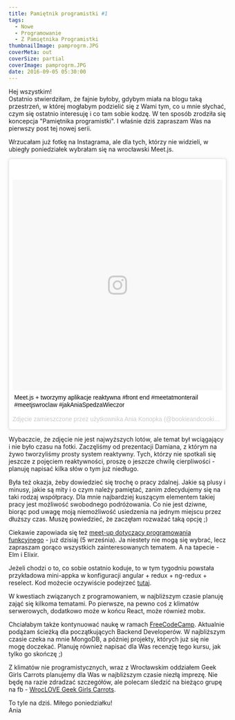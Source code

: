 ```yaml
---
title: Pamiętnik programistki #1
tags:
  - Nowe
  - Programowanie
  - Z Pamiętnika Programistki
thumbnailImage: pamprogrm.JPG
coverMeta: out
coverSize: partial
coverImage: pamprogrm.JPG
date: 2016-09-05 05:30:00
---
```


Hej wszystkim!  
Ostatnio stwierdziłam, że fajnie byłoby, gdybym miała na blogu taką przestrzeń, w której mogłabym podzielić się z Wami tym, co u mnie słychać, czym się ostatnio interesuję i co tam sobie kodzę. W ten sposób zrodziła się koncepcja "Pamiętnika programistki". I właśnie dziś zapraszam Was na pierwszy post tej nowej serii.  
<!-- more -->

Wrzucałam już fotkę na Instagrama, ale dla tych, którzy nie widzieli, w ubiegły poniedziałek wybrałam się na wrocławski Meet.js.  

<blockquote class="instagram-media" data-instgrm-captioned data-instgrm-version="7" style=" background:#FFF; border:0; border-radius:3px; box-shadow:0 0 1px 0 rgba(0,0,0,0.5),0 1px 10px 0 rgba(0,0,0,0.15); margin: 1px; max-width:658px; padding:0; width:99.375%; width:-webkit-calc(100% - 2px); width:calc(100% - 2px);"><div style="padding:8px;"> <div style=" background:#F8F8F8; line-height:0; margin-top:40px; padding:50.0% 0; text-align:center; width:100%;"> <div style=" background:url(data:image/png;base64,iVBORw0KGgoAAAANSUhEUgAAACwAAAAsCAMAAAApWqozAAAABGdBTUEAALGPC/xhBQAAAAFzUkdCAK7OHOkAAAAMUExURczMzPf399fX1+bm5mzY9AMAAADiSURBVDjLvZXbEsMgCES5/P8/t9FuRVCRmU73JWlzosgSIIZURCjo/ad+EQJJB4Hv8BFt+IDpQoCx1wjOSBFhh2XssxEIYn3ulI/6MNReE07UIWJEv8UEOWDS88LY97kqyTliJKKtuYBbruAyVh5wOHiXmpi5we58Ek028czwyuQdLKPG1Bkb4NnM+VeAnfHqn1k4+GPT6uGQcvu2h2OVuIf/gWUFyy8OWEpdyZSa3aVCqpVoVvzZZ2VTnn2wU8qzVjDDetO90GSy9mVLqtgYSy231MxrY6I2gGqjrTY0L8fxCxfCBbhWrsYYAAAAAElFTkSuQmCC); display:block; height:44px; margin:0 auto -44px; position:relative; top:-22px; width:44px;"></div></div> <p style=" margin:8px 0 0 0; padding:0 4px;"> <a href="https://www.instagram.com/p/BJs7Vqoga64/" style=" color:#000; font-family:Arial,sans-serif; font-size:14px; font-style:normal; font-weight:normal; line-height:17px; text-decoration:none; word-wrap:break-word;" target="_blank">Meet.js + tworzymy aplikacje reaktywna #front end #meetatmonterail #meetjswroclaw #jakAniaSpedzaWieczor</a></p> <p style=" color:#c9c8cd; font-family:Arial,sans-serif; font-size:14px; line-height:17px; margin-bottom:0; margin-top:8px; overflow:hidden; padding:8px 0 7px; text-align:center; text-overflow:ellipsis; white-space:nowrap;">Zdjęcie zamieszczone przez użytkownika Ania Konopka (@bookieandcookie) <time style=" font-family:Arial,sans-serif; font-size:14px; line-height:17px;" datetime="2016-08-29T18:03:53+00:00">29 Sie, 2016 o 11:03 PDT</time></p></div></blockquote>
<script async defer src="//platform.instagram.com/en_US/embeds.js"></script>

Wybaczcie, że zdjęcie nie jest najwyższych lotów, ale temat był wciągający i nie było czasu na fotki. Zaczęliśmy od prezentacji Damiana, z którym na żywo tworzyliśmy prosty system reaktywny. Tych, którzy nie spotkali się jeszcze z pojęciem reaktywności, proszę o jeszcze chwilę cierpliwości - planuję napisać kilka słów o tym już niedługo.  

Była też okazja, żeby dowiedzieć się trochę o pracy zdalnej. Jakie są plusy i minusy, jakie są mity i o czym należy pamiętać, zanim zdecydujemy się na taki rodzaj współpracy. Dla mnie najbardziej kuszącym elementem takiej pracy jest możliwość swobodnego podróżowania. Co nie jest dziwne, biorąc pod uwagę moją niemożliwość usiedzenia na jednym miejscu przez dłuższy czas. Muszę powiedzieć, że zaczęłam rozważać taką opcję ;)  

Ciekawie zapowiada się też [meet-up dotyczący programowania funkcyjnego](https://www.meetup.com/Functional-Programming-Wroclaw/events/233267498/) - już dzisiaj (5 września). Ja niestety nie mogą się wybrać, lecz zapraszam gorąco wszystkich zainteresowanych tematem. A na tapecie - Elm i Elixir.  

Jeżeli chodzi o to, co sobie ostatnio koduje, to w tym tygodniu powstała przykładowa mini-appka w konfiguracji angular + redux + ng-redux + reselect. Kod możecie oczywiście podejrzeć [tutaj](https://github.com/kernelgonnapanic/angular-redux-example).  

W kwestiach związanych z programowaniem, w najbliższym czasie planuję zająć się kilkoma tematami. Po pierwsze, na pewno coś z klimatów serwerowych, dodatkowo może w końcu React, może również mobx.  

Chciałabym także kontynuować naukę w ramach [FreeCodeCamp](https://www.freecodecamp.com/). Aktualnie podążam ścieżką dla początkujących Backend Developerów. W najbliższym czasie czeka na mnie MongoDB, a później projekty, których już się nie mogę doczekać. Planuję również napisać dla Was recenzję tego kursu, jak tylko go skończę ;)  

Z klimatów nie programistycznych, wraz z Wrocławskim oddziałem Geek Girls Carrots planujemy dla Was w najbliższym czasie niezłą imprezę. Nie będę na razie zdradzać szczegółów, ale polecam śledzić na bieżąco grupę na fb - [WrocLOVE Geek Girls Carrots](https://www.facebook.com/groups/wroclovegeekgirlscarrots/?fref=ts).  

To tyle na dziś. Miłego poniedziałku!  
Ania
